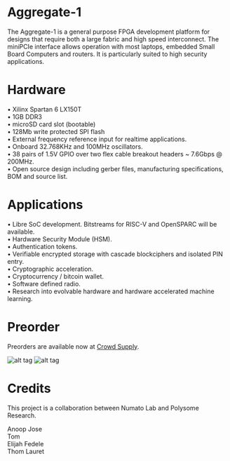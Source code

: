 # Aggregate-1

The Aggregate-1 is a general purpose FPGA development platform for designs that require both a large fabric and high speed interconnect. The miniPCIe interface allows operation with most laptops, embedded Small Board Computers and routers. It is particularly suited to high security applications.

Hardware
========

• Xilinx Spartan 6 LX150T<br />
• 1GB DDR3<br />
• microSD card slot (bootable)<br />
• 128Mb write protected SPI flash<br />
• External frequency reference input for realtime applications.<br />
• Onboard 32.768KHz and 100MHz oscillators.<br />
• 38 pairs of 1.5V GPIO over two flex cable breakout headers ~ 7.6Gbps @ 200MHz.<br />
• Open source design including gerber files, manufacturing specifications, BOM and source list.<br />

Applications
============

• Libre SoC development. Bitstreams for RISC-V and OpenSPARC will be available.<br />
• Hardware Security Module (HSM).<br />
• Authentication tokens.<br />
• Verifiable encrypted storage with cascade blockciphers and isolated PIN entry.<br />
• Cryptographic acceleration.<br />
• Cryptocurrency / bitcoin wallet.<br />
• Software defined radio.<br />
• Research into evolvable hardware and hardware accelerated machine learning.<br />

Preorder
========

Preorders are available now at [Crowd Supply](https://www.crowdsupply.com/polysome/aggregate-1).

![alt tag](https://s3-us-west-2.amazonaws.com/polysome.io/img/AG-1_1.jpg)
![alt tag](https://s3-us-west-2.amazonaws.com/polysome.io/img/AG-1_2.jpg)

Credits
=======

This project is a collaboration between Numato Lab and Polysome Research. 

Anoop Jose<br />
Tom<br />
Elijah Fedele<br />
Thom Lauret<br />
